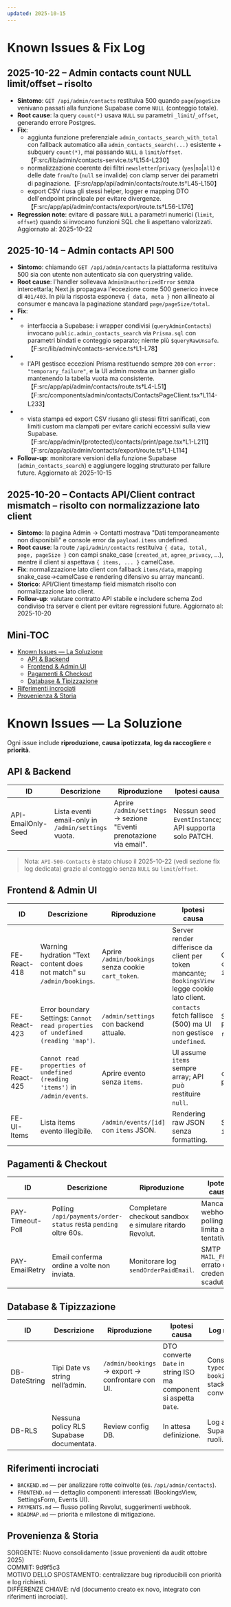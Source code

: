 ```yaml
---
updated: 2025-10-15
---
```

# Known Issues & Fix Log

## 2025-10-22 – Admin contacts count NULL limit/offset – risolto
- **Sintomo**: `GET /api/admin/contacts` restituiva 500 quando `page`/`pageSize` venivano passati alla funzione Supabase come `NULL` (conteggio totale).
- **Root cause**: la query `count(*)` usava `NULL` su parametri `_limit`/`_offset`, generando errore Postgres.
- **Fix**:
  - aggiunta funzione preferenziale `admin_contacts_search_with_total` con fallback automatico alla `admin_contacts_search(...)` esistente + subquery `count(*)`, mai passando `NULL` a `limit`/`offset`.【F:src/lib/admin/contacts-service.ts†L154-L230】
  - normalizzazione coerente dei filtri `newsletter`/`privacy` (`yes`\|`no`\|`all`) e delle date `from`/`to` (`null` se invalide) con clamp server dei parametri di paginazione.【F:src/app/api/admin/contacts/route.ts†L45-L150】
  - export CSV riusa gli stessi helper, logger e mapping DTO dell'endpoint principale per evitare divergenze.【F:src/app/api/admin/contacts/export/route.ts†L56-L176】
- **Regression note**: evitare di passare `NULL` a parametri numerici (`limit`, `offset`) quando si invocano funzioni SQL che li aspettano valorizzati.
Aggiornato al: 2025-10-22

## 2025-10-14 – Admin contacts API 500
- **Sintomo**: chiamando `GET /api/admin/contacts` la piattaforma restituiva 500 sia con utente non autenticato sia con querystring valide.
- **Root cause**: l'handler sollevava `AdminUnauthorizedError` senza intercettarla; Next.js propagava l'eccezione come 500 generico invece di `401/403`. In più la risposta esponeva `{ data, meta }` non allineato ai consumer e mancava la paginazione standard `page/pageSize/total`.
- **Fix**:
-  - interfaccia a Supabase: i wrapper condivisi (`queryAdminContacts`) invocano `public.admin_contacts_search` via `Prisma.sql` con parametri bindati e conteggio separato; niente più `$queryRawUnsafe`.【F:src/lib/admin/contacts-service.ts†L1-L78】
-  - l'API gestisce eccezioni Prisma restituendo sempre `200` con `error: "temporary_failure"`, e la UI admin mostra un banner giallo mantenendo la tabella vuota ma consistente.【F:src/app/api/admin/contacts/route.ts†L4-L51】【F:src/components/admin/contacts/ContactsPageClient.tsx†L114-L233】
-  - vista stampa ed export CSV riusano gli stessi filtri sanificati, con limiti custom ma clampati per evitare carichi eccessivi sulla view Supabase.【F:src/app/admin/(protected)/contacts/print/page.tsx†L1-L211】【F:src/app/api/admin/contacts/export/route.ts†L1-L114】
- **Follow-up**: monitorare versioni della funzione Supabase (`admin_contacts_search`) e aggiungere logging strutturato per failure future.
Aggiornato al: 2025-10-15

## 2025-10-20 – Contacts API/Client contract mismatch – risolto con normalizzazione lato client
- **Sintomo**: la pagina Admin → Contatti mostrava "Dati temporaneamente non disponibili" e console error da `payload.items` undefined.
- **Root cause**: la route `/api/admin/contacts` restituiva `{ data, total, page, pageSize }` con campi snake_case (`created_at`, `agree_privacy`, ...), mentre il client si aspettava `{ items, ... }` camelCase.
- **Fix**: normalizzazione lato client con fallback `items/data`, mapping snake_case→camelCase e rendering difensivo su array mancanti.
- **Storico**: API/Client timestamp field mismatch risolto con normalizzazione lato client.
- **Follow-up**: valutare contratto API stabile e includere schema Zod condiviso tra server e client per evitare regressioni future.
Aggiornato al: 2025-10-20

## Mini-TOC
- [Known Issues — La Soluzione](#known-issues--la-soluzione)
  - [API & Backend](#api--backend)
  - [Frontend & Admin UI](#frontend--admin-ui)
  - [Pagamenti & Checkout](#pagamenti--checkout)
  - [Database & Tipizzazione](#database--tipizzazione)
- [Riferimenti incrociati](#riferimenti-incrociati)
- [Provenienza & Storia](#provenienza--storia)

# Known Issues — La Soluzione
Ogni issue include **riproduzione**, **causa ipotizzata**, **log da raccogliere** e **priorità**.

## API & Backend
| ID | Descrizione | Riproduzione | Ipotesi causa | Log richiesti | Priorità |
| --- | --- | --- | --- | --- | --- |
| API-EmailOnly-Seed | Lista eventi email-only in `/admin/settings` vuota. | Aprire `/admin/settings` → sezione "Eventi prenotazione via email". | Nessun seed `EventInstance`; API supporta solo PATCH. | Log query `fetchAdminEventInstances`, output array. | **P1** |

> Nota: `API-500-Contacts` è stato chiuso il 2025-10-22 (vedi sezione fix log dedicata) grazie al conteggio senza `NULL` su `limit`/`offset`.

## Frontend & Admin UI
| ID | Descrizione | Riproduzione | Ipotesi causa | Log richiesti | Priorità |
| --- | --- | --- | --- | --- | --- |
| FE-React-418 | Warning hydration "Text content does not match" su `/admin/bookings`. | Aprire `/admin/bookings` senza cookie `cart_token`. | Server render differisce da client per token mancante; `BookingsView` legge cookie lato client. | Console log `cartToken`, props `initialCart`. | **P1** |
| FE-React-423 | Error boundary Settings: `Cannot read properties of undefined (reading 'map')`. | `/admin/settings` con backend attuale. | `contacts` fetch fallisce (500) ma UI non gestisce `undefined`. | Stack trace React, `response.status`. | **P0** |
| FE-React-425 | `Cannot read properties of undefined (reading 'items')` in `/admin/events`. | Aprire evento senza `items`. | UI assume `items` sempre array; API può restituire `null`. | `console.error`, payload `event`. | **P1** |
| FE-UI-Items | Lista items evento illegibile. | `/admin/events/[id]` con `items` JSON. | Rendering raw JSON senza formatting. | Screenshot UI, `items.length`. | **P2** |

## Pagamenti & Checkout
| ID | Descrizione | Riproduzione | Ipotesi causa | Log richiesti | Priorità |
| --- | --- | --- | --- | --- | --- |
| PAY-Timeout-Poll | Polling `/api/payments/order-status` resta `pending` oltre 60s. | Completare checkout sandbox e simulare ritardo Revolut. | Mancanza webhook; polling limita a 12 tentativi. | Log `pollCount`, `responseId` Revolut, timestamp. | **P1** |
| PAY-EmailRetry | Email conferma ordine a volte non inviata. | Monitorare log `sendOrderPaidEmail`. | SMTP `MAIL_FROM` errato o credenziali scadute. | Log `mailerError`, `smtpHost`, `bookingId`. | **P2** |

## Database & Tipizzazione
| ID | Descrizione | Riproduzione | Ipotesi causa | Log richiesti | Priorità |
| --- | --- | --- | --- | --- | --- |
| DB-DateString | Tipi Date vs string nell’admin. | `/admin/bookings` → export → confrontare con UI. | DTO converte `Date` in string ISO ma component si aspetta `Date`. | Console log `typeof booking.date`, stack convertitore. | **P1** |
| DB-RLS | Nessuna policy RLS Supabase documentata. | Review config DB. | In attesa definizione. | Log accessi Supabase, ruoli. | **P2** |

## Riferimenti incrociati
- `BACKEND.md` — per analizzare rotte coinvolte (es. `/api/admin/contacts`).
- `FRONTEND.md` — dettaglio componenti interessati (BookingsView, SettingsForm, Events UI).
- `PAYMENTS.md` — flusso polling Revolut, suggerimenti webhook.
- `ROADMAP.md` — priorità e milestone di mitigazione.

## Provenienza & Storia
SORGENTE: Nuovo consolidamento (issue provenienti da audit ottobre 2025)  
COMMIT: 9d9f5c3  
MOTIVO DELLO SPOSTAMENTO: centralizzare bug riproducibili con priorità e log richiesti.  
DIFFERENZE CHIAVE: n/d (documento creato ex novo, integrato con riferimenti incrociati).
